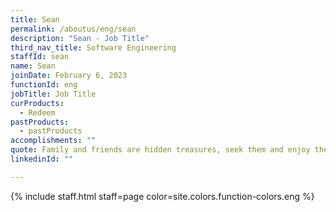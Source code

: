 ```yaml
---
title: Sean
permalink: /aboutus/eng/sean
description: "Sean - Job Title"
third_nav_title: Software Engineering
staffId: sean
name: Sean
joinDate: February 6, 2023
functionId: eng
jobTitle: Job Title
curProducts:
  - Redeem
pastProducts:
  - pastProducts
accomplishments: ""
quote: Family and friends are hidden treasures, seek them and enjoy their riches.
linkedinId: ""

---
```


{% include staff.html staff=page color=site.colors.function-colors.eng %}
